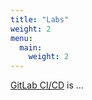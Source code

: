 ```yaml
---
title: "Labs"
weight: 2
menu:
  main:
    weight: 2
---
```


[GitLab CI/CD](https://docs.gitlab.com/ee/ci/) is ...

<!--

TODO

* [ ] short CI/CD intro with links
* [ ] short delivery pipeline overview, link https://github.com/puzzle/delivery-pipeline-concept?
* [ ] basic GitLab CI/CD bli bla blu

🠒

